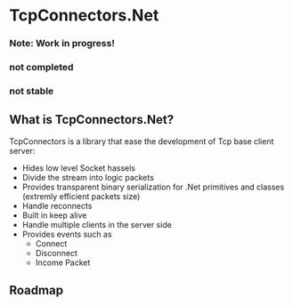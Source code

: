 # TcpConnectors.Net

### Note: Work in progress! 
### not completed 
### not stable


## What is TcpConnectors.Net?

TcpConnectors is a library that ease the development of Tcp base client server:
 - Hides low level Socket hassels
 - Divide the stream into logic packets
 - Provides transparent binary serialization for .Net primitives and classes (extremly efficient packets size)
 - Handle reconnects
 - Built in keep alive
 - Handle multiple clients in the server side
 - Provides events such as
   - Connect
   - Disconnect
   - Income Packet
  


## Roadmap


